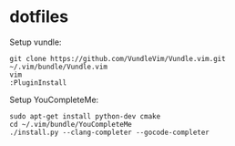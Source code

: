 # dotfiles

Setup vundle:

```
git clone https://github.com/VundleVim/Vundle.vim.git ~/.vim/bundle/Vundle.vim
vim
:PluginInstall
```

Setup YouCompleteMe:

```
sudo apt-get install python-dev cmake
cd ~/.vim/bundle/YouCompleteMe
./install.py --clang-completer --gocode-completer
```
